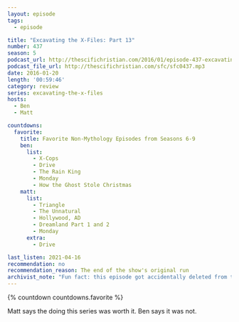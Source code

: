 ```yaml
---
layout: episode
tags:
  - episode

title: "Excavating the X-Files: Part 13"
number: 437
season: 5
podcast_url: http://thescifichristian.com/2016/01/episode-437-excavating-the-x-files-part-13/
podcast_file_url: http://thescifichristian.com/sfc/sfc0437.mp3
date: 2016-01-20
length: '00:59:46'
category: review
series: excavating-the-x-files
hosts:
  - Ben
  - Matt

countdowns:
  favorite:
    title: Favorite Non-Mythology Episodes from Seasons 6-9
    ben:
      list:
        - X-Cops
        - Drive
        - The Rain King
        - Monday
        - How the Ghost Stole Christmas
    matt: 
      list:
        - Triangle
        - The Unnatural
        - Hollywood, AD
        - Dreamland Part 1 and 2
        - Monday
      extra:
        - Drive

last_listen: 2021-04-16
recommendation: no
recommendation_reason: The end of the show's original run
archivist_note: "Fun fact: this episode got accidentally deleted from the website. SFC IT had to find the URL on Facebook, then get the archived page on Archive.org, then download the MP3 from Hipcast, which the SFC website no longer used for storage."
---
```


{% countdown countdowns.favorite %}

Matt says the doing this series was worth it. Ben says it was not.